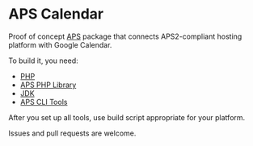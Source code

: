 APS Calendar
============

Proof of concept [APS](http://doc.apsstandard.org/) package that connects APS2-compliant hosting platform with Google Calendar.

To build it, you need:

- [PHP](http://php.net/downloads.php)
- [APS PHP Library](http://doc.apsstandard.org/tools/php-lib/#php-runtime-download)
- [JDK](http://www.oracle.com/technetwork/java/javase/downloads/jdk8-downloads-2133151.html)
- [APS CLI Tools](http://doc.apsstandard.org/tools/cli-tools/#download)

After you set up all tools, use build script appropriate for your platform.

Issues and pull requests are welcome.
